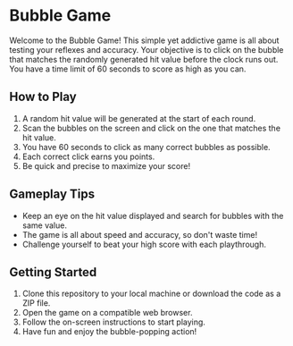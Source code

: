 # Bubble Game

Welcome to the Bubble Game! This simple yet addictive game is all about testing your reflexes and accuracy. Your objective is to click on the bubble that matches the randomly generated hit value before the clock runs out. You have a time limit of 60 seconds to score as high as you can.

## How to Play

1. A random hit value will be generated at the start of each round.
2. Scan the bubbles on the screen and click on the one that matches the hit value.
3. You have 60 seconds to click as many correct bubbles as possible.
4. Each correct click earns you points.
5. Be quick and precise to maximize your score!

## Gameplay Tips

- Keep an eye on the hit value displayed and search for bubbles with the same value.
- The game is all about speed and accuracy, so don't waste time!
- Challenge yourself to beat your high score with each playthrough.

## Getting Started

1. Clone this repository to your local machine or download the code as a ZIP file.
2. Open the game on a compatible web browser.
3. Follow the on-screen instructions to start playing.
4. Have fun and enjoy the bubble-popping action!
